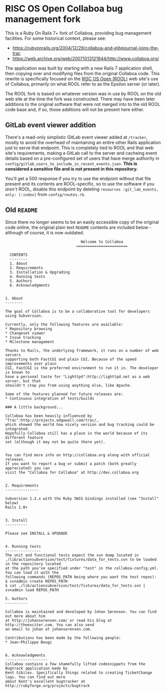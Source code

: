 # RISC OS Open Collaboa bug management fork

This is a Ruby On Rails 7+ fork of Collaboa, providing bug management facilities. For some historical context, please see:

* https://rubyonrails.org/2004/12/29/collaboa-and-elitejournal-joins-the-trac
* https://web.archive.org/web/20071013121944/http://www.collaboa.org/

The application was built by starting with a new Rails 7 application shell, then copying over and modifying files from the original Collaboa code. This rewrite is specifically focused on the [RISC OS Open (ROOL)](https://www.riscosopen.org/) web site's use of Collaboa, primarily on what ROOL refer to as the Epsilon server (or later).

The ROOL fork is based on whatever version was in use by ROOL on the old web site at the time the fork was constructed. There may have been later additions to the original software that were not merged into to the old ROOL code base and, if so, those additions will not be present here either.

## GitLab event viewer addition

There's a read-only simplistic GitLab event viewer added at `/tracker`, mostly to avoid the overhead of maintaining an entire other Rails application just to serve that endpoint. This is completely tied to ROOL and that web site's requirements, making a GitLab call to the server and cacheing event details based on a pre-configured set of users that have merge authority in `config/gitlab_users_to_include_in_recent_events.json`. **This is considered a sensitive file and is not present in this repository.**

You'll get a 500 response if you try to use the endpoint without that file present and its contents are ROOL-specific, so to use the software if you _aren't_ ROOL, disable this endpoint by deleting `resources :git_lab_events, only: [:index]` from `config/routes.rb`.

## Old `README`

Since there no longer seems to be an easily accessible copy of the original code online, the original plain text `README` contents are included below - although of course, it is now outdated.

```
                                  Welcome to Collaboa
                                =======================

  CONTENTS
  --------
  1. About
  2. Requirements
  3. Installation & Upgrading
  4. Running tests
  5. Authors
  6. Acknowledgments


1. About
--------

The goal of Collaboa is to be a collaborative tool for developers using Subversion.

Currently, only the following features are available:
* Repository browsing
* Changeset viewer
* Issue tracking
* Milestone management

Thanks to Rails, the underlying framework, it runs on a number of web servers
supporting both FastCGI and plain CGI. Because of the speed improvements over plain
CGI, FastCGI is the preferred environment to run it in. The developer is known to
have a personal taste for "Lighttpd":http://lighttpd.net as a web server, but that
shouldn't stop you from using anything else, like Apache.

Some of the features planned for future releases are:
* Continuous integration of tests/builds

### A little background...

Colloboa has been heavily influenced by "Trac":http://projects.edgewall.com/trac/,
which showed the world how nicely version and bug tracking could be integrated.
Hopefully Colloboa still has a place in the world because of its different feature
set (although it may not be quite there yet).


You can find more info on http://collaboa.org along with official releases.
If you want to report a bug or submit a patch (both greatly appreciated) you can
visit the "Collaboa for Collaboa" at http://dev.collaboa.org


2. Requirements
---------------

Subversion 1.2.x with the Ruby SWIG bindings installed (see "Install" below)
Rails 1.0+


3. Install
----------

Please see INSTALL & UPGRADE


4. Running tests
----------------
The unit and functional tests expect the svn dump located in
./lib/actionsubversion/test/fixtures/data_for_tests.svn to be loaded in the repository located
at the path you've specified under "test" in the collaboa-config.yml. You can load it with the
following commands (REPOS_PATH being where you want the test repos):
$ svnadmin create REPOS_PATH
$ cat ./lib/actionsubversion/test/fixtures/data_for_tests.svn | svnadmin load REPOS_PATH

5. Authors
----------

Collaboa is maintained and developed by Johan Sørensen. You can find out more about him
at http://johansorensen.com/ or read his blog at http://theexciter.com. You can also send
an email to johan at johansorensen.com.

Contributions has been made by the following people:
* Jean-Philippe Bougi


6. Acknowledgments
-------------------
Collaboa contains a few shamefully lifted codesnippets from the Bugtrack application made by
Kent Sibilev. Specifically things related to creating TicketChange logs. You can find out more
about Kent's excellent bugtracker at http://rubyforge.org/projects/bugtrack
```
